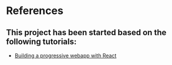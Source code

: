 # References

## This project has been started based on the following tutorials:
 - [Building a progressive webapp with React](https://codebrahma.com/building-progressive-web-app-react/)